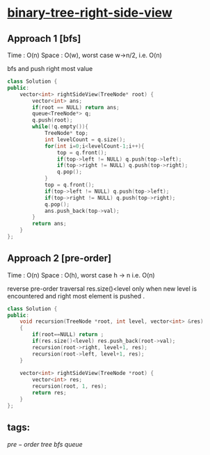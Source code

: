 # [binary-tree-right-side-view](https://leetcode.com/problems/binary-tree-right-side-view/solution/)


## Approach 1 [bfs]

Time : O(n)
Space : O(w), worst case w->n/2, i.e. O(n)

bfs and push right most value 

```cpp
class Solution {
public:
    vector<int> rightSideView(TreeNode* root) {
        vector<int> ans;
        if(root == NULL) return ans;
        queue<TreeNode*> q;
        q.push(root);
        while(!q.empty()){
            TreeNode* top;
            int levelCount = q.size();
            for(int i=0;i<levelCount-1;i++){
                top = q.front();
                if(top->left != NULL) q.push(top->left);
                if(top->right != NULL) q.push(top->right);
                q.pop();
            }
            top = q.front();
            if(top->left != NULL) q.push(top->left);
            if(top->right != NULL) q.push(top->right);
            q.pop();
            ans.push_back(top->val);
        }
        return ans;
    }
};
```

## Approach 2 [pre-order]

Time : O(n)
Space : O(h), worst case h -> n i.e. O(n)

reverse pre-order traversal
res.size()<level only when new level is encountered and right most element is pushed .

```cpp
class Solution {
public:
    void recursion(TreeNode *root, int level, vector<int> &res)
    {
        if(root==NULL) return ;
        if(res.size()<level) res.push_back(root->val);
        recursion(root->right, level+1, res);
        recursion(root->left, level+1, res);
    }
    
    vector<int> rightSideView(TreeNode *root) {
        vector<int> res;
        recursion(root, 1, res);
        return res;
    }
};
```

## tags:
$pre-order$
$tree$
$bfs$
$queue$